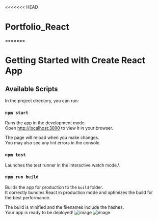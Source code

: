 <<<<<<< HEAD
# Portfolio_React
=======
# Getting Started with Create React App

## Available Scripts

In the project directory, you can run:

### `npm start`

Runs the app in the development mode.\
Open [http://localhost:3000](http://localhost:3000) to view it in your browser.

The page will reload when you make changes.\
You may also see any lint errors in the console.

### `npm test`

Launches the test runner in the interactive watch mode.\

### `npm run build`

Builds the app for production to the `build` folder.\
It correctly bundles React in production mode and optimizes the build for the best performance.

The build is minified and the filenames include the hashes.\
Your app is ready to be deployed!
![image](https://github.com/user-attachments/assets/f72c7a18-a698-4b89-a6bc-bc0d513defed)
![image](https://github.com/user-attachments/assets/4eb730ea-1846-43f2-83a9-aa56ccd5e814)

